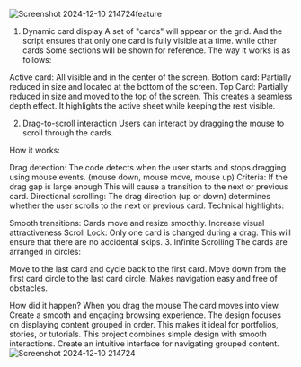 ![Screenshot 2024-12-10 214724](https://github.com/user-attachments/assets/98da9b7d-bd8b-4246-b94a-287d595dc18f)feature
1. Dynamic card display
A set of "cards" will appear on the grid. And the script ensures that only one card is fully visible at a time. while other cards Some sections will be shown for reference. The way it works is as follows:

Active card: All visible and in the center of the screen.
Bottom card: Partially reduced in size and located at the bottom of the screen.
Top Card: Partially reduced in size and moved to the top of the screen.
This creates a seamless depth effect. It highlights the active sheet while keeping the rest visible.

2. Drag-to-scroll interaction
Users can interact by dragging the mouse to scroll through the cards.

How it works:

Drag detection: The code detects when the user starts and stops dragging using mouse events. (mouse down, mouse move, mouse up)
Criteria: If the drag gap is large enough This will cause a transition to the next or previous card.
Directional scrolling: The drag direction (up or down) determines whether the user scrolls to the next or previous card.
Technical highlights:

Smooth transitions: Cards move and resize smoothly. Increase visual attractiveness
Scroll Lock: Only one card is changed during a drag. This will ensure that there are no accidental skips.
3. Infinite Scrolling
The cards are arranged in circles:

Move to the last card and cycle back to the first card.
Move down from the first card circle to the last card circle.
Makes navigation easy and free of obstacles.

How did it happen?
When you drag the mouse The card moves into view. Create a smooth and engaging browsing experience.
The design focuses on displaying content grouped in order. This makes it ideal for portfolios, stories, or tutorials.
This project combines simple design with smooth interactions. Create an intuitive interface for navigating grouped content.
![Screenshot 2024-12-10 214724](https://github.com/user-attachments/assets/519983cc-460b-4485-9814-536f2418d92a)
